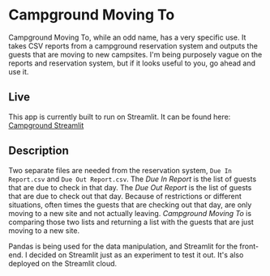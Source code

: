 # Campground Moving To  
  
Campground Moving To, while an odd name, has a very specific use. It takes CSV reports from a campground reservation system and outputs the guests that are moving to new campsites. I'm being purposely vague on the reports and reservation system, but if it looks useful to you, go ahead and use it.

## Live
This app is currently built to run on Streamlit. It can be found here:
[Campground Streamlit](https://campground.streamlit.app/)

## Description
Two separate files are needed from the reservation system, `Due In Report.csv` and `Due Out Report.csv`.
The *Due In Report* is the list of guests that are due to check in that day. The *Due Out Report* is the list of guests that are due to check out that day. Because of restrictions or different situations, often times the guests that are checking out that day, are only moving to a new site and not actually leaving. *Campground Moving To* is comparing those two lists and returning a list with the guests that are just moving to a new site.

Pandas is being used for the data manipulation, and Streamlit for the front-end. I decided on Streamlit just as an experiment to test it out. It's also deployed on the Streamlit cloud.
